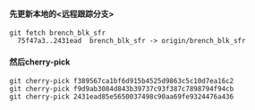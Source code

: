 #### 先更新本地的<远程跟踪分支>
```
git fetch brench_blk_sfr
  75f47a3..2431ead  brench_blk_sfr -> origin/brench_blk_sfr
```

#### 然后cherry-pick
```
git cherry-pick f389567ca1bf6d915b4525d9863c5c10d7ea16c2
git cherry-pick f9d9ab3084d843b39737c93f387c7898794f94cb
git cherry-pick 2431ead85e5650037498c90aa69fe9324476a436
```
